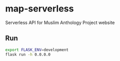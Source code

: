 # map-serverless

Serverless API for Muslim Anthology Project website

## Run

```bash
export FLASK_ENV=development
flask run -h 0.0.0.0
```
